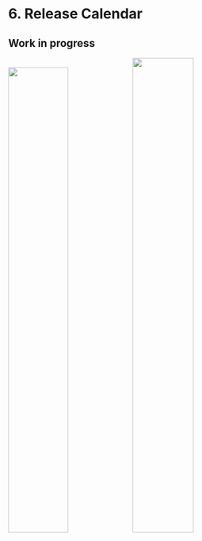# 6. Release Calendar

## Work in progress

<div>
  <img src="image1jpg" width="49%">
  <img src="image2jpg" width="49.5%">
</div> <br>
